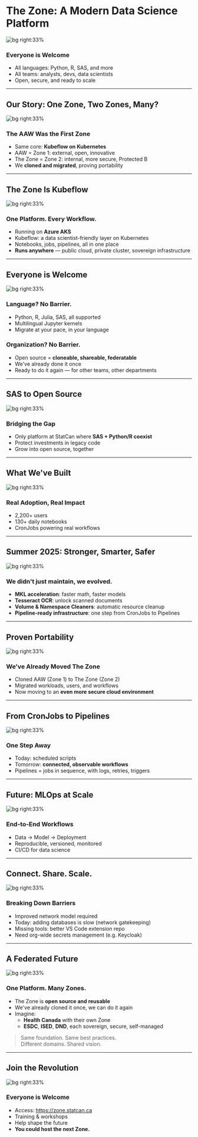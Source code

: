 <!-- Title Slide -->
# The Zone: A Modern Data Science Platform
![bg right:33%](./zone-1.png)
### Everyone is Welcome
- All languages: Python, R, SAS, and more
- All teams: analysts, devs, data scientists
- Open, secure, and ready to scale
---
<!-- Our Story -->
## Our Story: One Zone, Two Zones, Many?
![bg right:33%](./zone-0.png)
### The AAW Was the First Zone
- Same core: **Kubeflow on Kubernetes**
- AAW = Zone 1: external, open, innovative
- The Zone = Zone 2: internal, more secure, Protected B
- We **cloned and migrated**, proving portability
---
<!-- What is The Zone? -->
## The Zone Is Kubeflow
![bg right:33%](./zone-0.png)
### One Platform. Every Workflow.
- Running on **Azure AKS**
- Kubeflow: a data scientist-friendly layer on Kubernetes
- Notebooks, jobs, pipelines, all in one place
- **Runs anywhere** — public cloud, private cluster, sovereign infrastructure
---
<!-- Inclusivity -->
## Everyone is Welcome
![bg right:33%](./zone-0.png)
### Language? No Barrier.
- Python, R, Julia, SAS, all supported
- Multilingual Jupyter kernels
- Migrate at your pace, in your language

### Organization? No Barrier.
- Open source = **cloneable, shareable, federatable**
- We've already done it once
- Ready to do it again — for other teams, other departments
---
<!-- SAS Migration -->
## SAS to Open Source
![bg right:33%](./zone-0.png)
### Bridging the Gap
- Only platform at StatCan where **SAS + Python/R coexist**
- Protect investments in legacy code
- Grow into open source, together
---
<!-- Platform Strengths -->
## What We've Built
![bg right:33%](./zone-1.png)
### Real Adoption, Real Impact
- 2,200+ users
- 130+ daily notebooks
- CronJobs powering real workflows
---
<!-- Summer 2025 -->
## Summer 2025: Stronger, Smarter, Safer
![bg right:33%](./zone-2.png)
### We didn't just maintain, we evolved.
- **MKL acceleration**: faster math, faster models
- **Tesseract OCR**: unlock scanned documents
- **Volume & Namespace Cleaners**: automatic resource cleanup
- **Pipeline-ready infrastructure**: one step from CronJobs to Pipelines
---
<!-- Portability -->
## Proven Portability
![bg right:33%](././zone-3.png)
### We've Already Moved The Zone
- Cloned AAW (Zone 1) to The Zone (Zone 2)
- Migrated workloads, users, and workflows
- Now moving to an **even more secure cloud environment**
---
<!-- From Cron to Pipeline -->
## From CronJobs to Pipelines
![bg right:33%](./zone-4.png)
### One Step Away
- Today: scheduled scripts
- Tomorrow: **connected, observable workflows**
- Pipelines = jobs in sequence, with logs, retries, triggers
---
<!-- Future: Kubeflow Pipelines -->
## Future: MLOps at Scale
![bg right:33%](./zone-3.png)
### End-to-End Workflows
- Data → Model → Deployment
- Reproducible, versioned, monitored
- CI/CD for data science
---
<!-- Data Access -->
## Connect. Share. Scale.
![bg right:33%](./zone-2.png)
### Breaking Down Barriers
- Improved network model required
- Today: adding databases is slow (network gatekeeping)
- Missing tools: better VS Code extension repo
- Need org-wide secrets management (e.g. Keycloak)
---
<!-- Federated Future -->
## A Federated Future
![bg right:33%](./zone-1.png)
### One Platform. Many Zones.
- The Zone is **open source and reusable**
- We've already cloned it once, we can do it again
- Imagine:  
  - **Health Canada** with their own Zone  
  - **ESDC**, **ISED**, **DND**, each sovereign, secure, self-managed
> Same foundation. Same best practices.  
> Different domains. Shared vision.
---
<!-- Call to Action -->
## Join the Revolution
![bg right:33%](./zone-0.png)
### Everyone is Welcome
- Access: https://zone.statcan.ca  
- Training & workshops
- Help shape the future
- **You could host the next Zone.**
